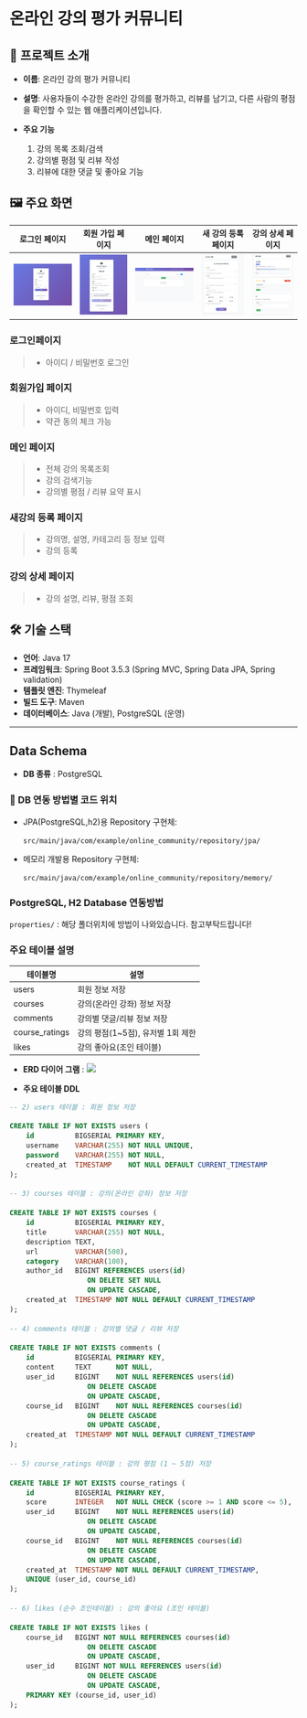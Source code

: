 # 온라인 강의 평가 커뮤니티

## 📌 프로젝트 소개

- **이름**: 온라인 강의 평가 커뮤니티


- **설명**: 사용자들이 수강한 온라인 강의를 평가하고, 리뷰를 남기고, 다른 사람의 평점을 확인할 수 있는 웹 애플리케이션입니다.


- **주요 기능**

    1. 강의 목록 조회/검색
    2. 강의별 평점 및 리뷰 작성
    3. 리뷰에 대한 댓글 및 좋아요 기능

## 🖼️ 주요 화면 

|          로그인 페이지           |            회원 가입 페이지            |         메인 페이지          |                   새 강의 등록 페이지                    |             강의 상세 페이지              |
|:--------------------------:|:-------------------------------:|:-----------------------:|:------------------------------------------------:|:----------------------------------:|
 [![로그인](img/login.png)](img/login.png)  | [![회원가입](img/memberShip.png)](img/memberShip.png) | [![메인](img/main.png)](img/main.png) | [![새강의](img/newLecture.png)](img/newLecture.png) | [![강의상세](img/lectureDetail.png)](img/lectureDetail.png) |  

### 로그인페이지

> - 아이디 / 비밀번호 로그인

### 회원가입 페이지

> - 아이디, 비밀번호 입력
> - 약관 동의 체크 가능

### 메인 페이지

> - 전체 강의 목록조회
> - 강의 검색기능
> - 강의별 평점 / 리뷰 요약 표시

### 새강의 등록 페이지

> - 강의명, 설명, 카테고리 등 정보 입력
> - 강의 등록

### 강의 상세 페이지

> - 강의 설명, 리뷰, 평점 조회

## 🛠️ 기술 스택
- **언어**: Java 17
- **프레임워크**: Spring Boot 3.5.3 (Spring MVC, Spring Data JPA, Spring validation)
- **템플릿 엔진**: Thymeleaf
- **빌드 도구**: Maven
- **데이터베이스**:  Java (개발), PostgreSQL (운영)

---

## Data Schema

- **DB 종류** : PostgreSQL

### 📂 DB 연동 방법별 코드 위치

- JPA(PostgreSQL,h2)용 Repository 구현체:

  `src/main/java/com/example/online_community/repository/jpa/`


- 메모리 개발용 Repository 구현체:

  `src/main/java/com/example/online_community/repository/memory/`

### PostgreSQL, H2 Database 연동방법 

`properties/` : 해당 폴더위치에 방법이 나와있습니다. 참고부탁드립니다!

### 주요 테이블 설명

| 테이블명          | 설명                                  |
|------------------|-------------------------------------|
| users            | 회원 정보 저장                        |
| courses          | 강의(온라인 강좌) 정보 저장            |
| comments         | 강의별 댓글/리뷰 정보 저장             |
| course_ratings   | 강의 평점(1~5점), 유저별 1회 제한      |
| likes            | 강의 좋아요(조인 테이블)               |

- **ERD 다이어 그램** : <img src="https://github.com/user-attachments/assets/ddbf8f13-f952-4c8b-9630-4493e3b2768a">


- **주요 테이블 DDL**

```sql
-- 2) users 테이블 : 회원 정보 저장 

CREATE TABLE IF NOT EXISTS users (
    id          BIGSERIAL PRIMARY KEY,
    username    VARCHAR(255) NOT NULL UNIQUE,
    password    VARCHAR(255) NOT NULL,
    created_at  TIMESTAMP    NOT NULL DEFAULT CURRENT_TIMESTAMP
);

-- 3) courses 테이블 : 강의(온라인 강좌) 정보 저장

CREATE TABLE IF NOT EXISTS courses (
    id          BIGSERIAL PRIMARY KEY,
    title       VARCHAR(255) NOT NULL,
    description TEXT,
    url         VARCHAR(500),
    category    VARCHAR(100),
    author_id   BIGINT REFERENCES users(id)
                   ON DELETE SET NULL
                   ON UPDATE CASCADE,
    created_at  TIMESTAMP NOT NULL DEFAULT CURRENT_TIMESTAMP
);

-- 4) comments 테이블 : 강의별 댓글 / 리뷰 저장

CREATE TABLE IF NOT EXISTS comments (
    id          BIGSERIAL PRIMARY KEY,
    content     TEXT      NOT NULL,
    user_id     BIGINT    NOT NULL REFERENCES users(id)
                   ON DELETE CASCADE
                   ON UPDATE CASCADE,
    course_id   BIGINT    NOT NULL REFERENCES courses(id)
                   ON DELETE CASCADE
                   ON UPDATE CASCADE,
    created_at  TIMESTAMP NOT NULL DEFAULT CURRENT_TIMESTAMP
);

-- 5) course_ratings 테이블 : 강의 평점 (1 ~ 5점) 저장

CREATE TABLE IF NOT EXISTS course_ratings (
    id          BIGSERIAL PRIMARY KEY,
    score       INTEGER   NOT NULL CHECK (score >= 1 AND score <= 5),
    user_id     BIGINT    NOT NULL REFERENCES users(id)
                   ON DELETE CASCADE
                   ON UPDATE CASCADE,
    course_id   BIGINT    NOT NULL REFERENCES courses(id)
                   ON DELETE CASCADE
                   ON UPDATE CASCADE,
    created_at  TIMESTAMP NOT NULL DEFAULT CURRENT_TIMESTAMP,
    UNIQUE (user_id, course_id)
);

-- 6) likes (순수 조인테이블) : 강의 좋아요 (조인 테이블)

CREATE TABLE IF NOT EXISTS likes (
    course_id   BIGINT NOT NULL REFERENCES courses(id)
                   ON DELETE CASCADE
                   ON UPDATE CASCADE,
    user_id     BIGINT NOT NULL REFERENCES users(id)
                   ON DELETE CASCADE
                   ON UPDATE CASCADE,
    PRIMARY KEY (course_id, user_id)
);
```